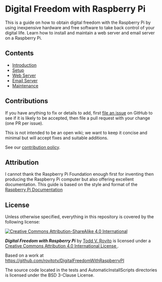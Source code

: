 # Digital Freedom with Raspberry Pi

This is a guide on how to obtain digital freedom with the Raspberry Pi by using
inexpensive hardware and free software to take back control of your digital
life.  Learn how to install and maintain a web server and email server on a
Raspberry Pi.

## Contents

- [Introduction](introduction.md)
- [Setup](setup.md)
- [Web Server](web.md)
- [Email Server](email.md)
- [Maintenance](maintenance.md)

## Contributions

If you have anything to fix or details to add, first [file an
issue](https://github.com/rovitotv/DigitalFreedomWithRaspberryPI/issues) on 
GitHub to see if
it is likely to be accepted, then file a pull request with your change (one PR
per issue).

This is not intended to be an open wiki; we want to keep it concise and minimal
but will accept fixes and suitable additions.

See our [contribution policy](contributing.md).

## Attribution

I cannot thank the Raspberry Pi Foundation enough first for inventing then
producing the Raspberry Pi computer but also offering excellent documentation.
This guide is based on the style and format of the 
[ Raspberry Pi Documentation ](https://github.com/raspberrypi/documentation)

## License

Unless otherwise specified, everything in this repository is covered by the 
following license:

[![Creative Commons Attribution-ShareAlike 4.0 International](http://i.creativecommons.org/l/by-sa/4.0/88x31.png)](http://creativecommons.org/licenses/by-sa/4.0/)

***Digital Freedom with Raspberry Pi*** by 
[Todd V. Rovito](http://www.rovitotv.org) is licensed under a 
[ Creative Commons Attribution 4.0 International License ](http://creativecommons.org/licenses/by-sa/4.0/).

Based on a work at https://github.com/rovitotv/DigitalFreedomWithRaspberryPI

The source code located in the tests and AutomaticInstallScripts directories is
licensed under the BSD 3-Clause License.
